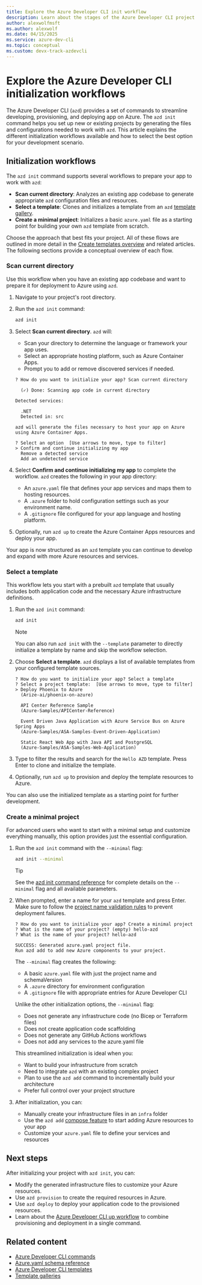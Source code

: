 ```yaml
---
title: Explore the Azure Developer CLI init workflow
description: Learn about the stages of the Azure Developer CLI project initialization process.
author: alexwolfmsft
ms.author: alexwolf
ms.date: 04/15/2025
ms.service: azure-dev-cli
ms.topic: conceptual
ms.custom: devx-track-azdevcli
---
```


# Explore the Azure Developer CLI initialization workflows

The Azure Developer CLI (`azd`) provides a set of commands to streamline developing, provisioning, and deploying app on Azure. The `azd init` command helps you set up new or existing projects by generating the files and configurations needed to work with `azd`. This article explains the different initialization workflows available and how to select the best option for your development scenario.

## Initialization workflows

The `azd init` command supports several workflows to prepare your app to work with `azd`:

- **Scan current directory**: Analyzes an existing app codebase to generate appropriate `azd` configuration files and resources.
- **Select a template**: Clones and initializes a template from an `azd` [template gallery](azd-template-galleries.md).
- **Create a minimal project**: Initializes a basic `azure.yaml` file as a starting point for building your own `azd` template from scratch.

Choose the approach that best fits your project. All of these flows are outlined in more detail in the [Create templates overview](make-azd-compatible.md) and related articles. The following sections provide a conceptual overview of each flow.

### Scan current directory

Use this workflow when you have an existing app codebase and want to prepare it for deployment to Azure using `azd`.

1. Navigate to your project's root directory.
2. Run the `azd init` command:

    ```bash
    azd init
    ```

3. Select **Scan current directory**. `azd` will:
    - Scan your directory to determine the language or framework your app uses.
    - Select an appropriate hosting platform, such as Azure Container Apps.
    - Prompt you to add or remove discovered services if needed.

    ```output
    ? How do you want to initialize your app? Scan current directory

      (✓) Done: Scanning app code in current directory
    
    Detected services:
    
      .NET
      Detected in: src
    
    azd will generate the files necessary to host your app on Azure using Azure Container Apps.
    
    ? Select an option  [Use arrows to move, type to filter]
    > Confirm and continue initializing my app
      Remove a detected service
      Add an undetected service
    ```

4. Select **Confirm and continue initializing my app** to complete the workflow. `azd` creates the following in your app directory:
    - An `azure.yaml` file that defines your app services and maps them to hosting resources.
    - A `.azure` folder to hold configuration settings such as your environment name.
    - A `.gitignore` file configured for your app language and hosting platform.

5. Optionally, run `azd up` to create the Azure Container Apps resources and deploy your app.

Your app is now structured as an `azd` template you can continue to develop and expand with more Azure resources and services.

### Select a template

This workflow lets you start with a prebuilt `azd` template that usually includes both application code and the necessary Azure infrastructure definitions.

1. Run the `azd init` command:

    ```bash
    azd init
    ```

    > [!NOTE]
    > You can also run `azd init` with the `--template` parameter to directly initialize a template by name and skip the workflow selection.

2. Choose **Select a template**. `azd` displays a list of available templates from your configured template sources.

    ```output
    ? How do you want to initialize your app? Select a template
    ? Select a project template:  [Use arrows to move, type to filter]
    > Deploy Phoenix to Azure
      (Arize-ai/phoenix-on-azure)
    
      API Center Reference Sample
      (Azure-Samples/APICenter-Reference)
    
      Event Driven Java Application with Azure Service Bus on Azure Spring Apps
      (Azure-Samples/ASA-Samples-Event-Driven-Application)
    
      Static React Web App with Java API and PostgreSQL
      (Azure-Samples/ASA-Samples-Web-Application)
    ```

3. Type to filter the results and search for the `Hello AZD` template. Press Enter to clone and initialize the template.

4. Optionally, run `azd up` to provision and deploy the template resources to Azure.

You can also use the initialized template as a starting point for further development.

### Create a minimal project

For advanced users who want to start with a minimal setup and customize everything manually, this option provides just the essential configuration.

1. Run the `azd init` command with the `--minimal` flag:

   ```bash
   azd init --minimal
   ```
   
   > [!TIP]
   > See the [azd init command reference](./azd-init-reference.md) for complete details on the `--minimal` flag and all available parameters.

2. When prompted, enter a name for your `azd` template and press Enter. Make sure to follow the [project name validation rules](project-name-validation.md) to prevent deployment failures.

    ```output
    ? How do you want to initialize your app? Create a minimal project
    ? What is the name of your project? (empty) hello-azd
    ? What is the name of your project? hello-azd
    
    SUCCESS: Generated azure.yaml project file.
    Run azd add to add new Azure components to your project.
    ```

    The `--minimal` flag creates the following:
    
    - A basic `azure.yaml` file with just the project name and schemaVersion
    - A `.azure` directory for environment configuration
    - A `.gitignore` file with appropriate entries for Azure Developer CLI

    Unlike the other initialization options, the `--minimal` flag:
    
    - Does not generate any infrastructure code (no Bicep or Terraform files)
    - Does not create application code scaffolding
    - Does not generate any GitHub Actions workflows
    - Does not add any services to the azure.yaml file
    
    This streamlined initialization is ideal when you:
    - Want to build your infrastructure from scratch
    - Need to integrate `azd` with an existing complex project
    - Plan to use the `azd add` command to incrementally build your architecture
    - Prefer full control over your project structure

3. After initialization, you can:
   - Manually create your infrastructure files in an `infra` folder
   - Use the `azd add` [compose feature](azd-compose.md) to start adding Azure resources to your app
   - Customize your `azure.yaml` file to define your services and resources

## Next steps

After initializing your project with `azd init`, you can:

- Modify the generated infrastructure files to customize your Azure resources.
- Use `azd provision` to create the required resources in Azure.
- Use `azd deploy` to deploy your application code to the provisioned resources.
- Learn about the [Azure Developer CLI up workflow](azd-up-workflow.md) to combine provisioning and deployment in a single command.

## Related content

- [Azure Developer CLI commands](azd-commands.md)
- [Azure.yaml schema reference](azd-schema.md)
- [Azure Developer CLI templates](azd-templates.md)
- [Template galleries](azd-template-galleries.md)